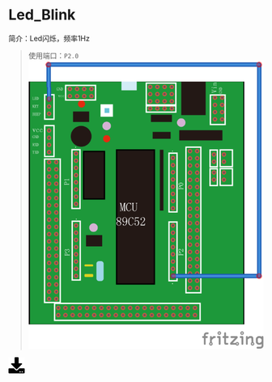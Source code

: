 # Led_Blink
简介：Led闪烁，频率1Hz
>使用端口：`P2.0`  
![wiring](51demo_1.png)

[![下载](../download_logo.png)](https://github.com/daishitong/51demo/releases/download/download/01_LedBlink.zip)  